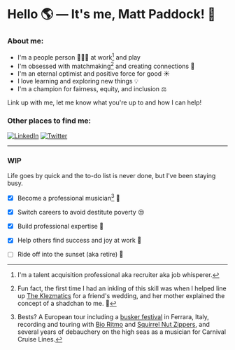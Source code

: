# Hello 🌎 — It's me, Matt Paddock! 🙌

### About me:

- I'm a people person 🧑‍🤝‍🧑 at work[^1] and play
- I'm obsessed with matchmaking[^2] and creating connections 🤝
- I'm an eternal optimist and positive force for good ☀️
- I love learning and exploring new things 💡
- I'm a champion for fairness, equity, and inclusion ⚖️

Link up with me, let me know what you're up to and how I can help! 

### Other places to find me:

[![LinkedIn](https://img.shields.io/badge/LinkedIn-0077B5?style=for-the-badge&logo=linkedin&logoColor=white)](https://www.linkedin.com/in/mattpaddock/) [![Twitter](https://img.shields.io/badge/Twitter-1DA1F2?style=for-the-badge&logo=twitter&logoColor=white)](https://twitter.com/mapdock) 

---

### WIP

Life goes by quick and the to-do list is never done, but I've been staying busy.

- [x] Become a professional musician[^3] 🎷
- [x] Switch careers to avoid destitute poverty 😒
- [x] Build professional expertise 💪
- [x] Help others find success and joy at work 💝
- [ ] Ride off into the sunset (aka retire) 🌆















[^1]: I'm a talent acquisition professional aka recruiter aka job whisperer.
[^2]: Fun fact, the first time I had an inkling of this skill was when I helped line up [The Klezmatics](https://www.klezmatics.com/) for a friend's wedding, and her mother explained the concept of a shadchan to me. 🥰  
[^3]: Bests? A European tour including a [busker festival](https://www.ferrarabuskers.com/) in Ferrara, Italy, recording and touring with [Bio Ritmo](https://www.bioritmo.com/) and [Squirrel Nut Zippers](https://en.wikipedia.org/wiki/Sold_Out_(Squirrel_Nut_Zippers_album)#Additional_personnel), and several years of debauchery on the high seas as a musician for Carnival Cruise Lines.
